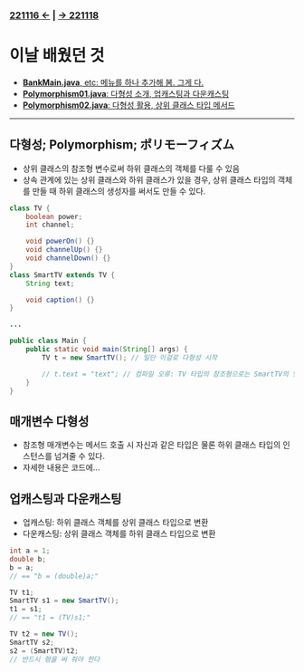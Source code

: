 ﻿### [221116 ←](/221011-221124_JAVA_BASICS/22-11/221116) | [→ 221118](/221011-221124_JAVA_BASICS/22-11/221118/)

# 이날 배웠던 것

- [**BankMain.java**, etc: 메뉴를 하나 추가해 봄. 그게 다.](/221011-221124_JAVA_BASICS/22-11/221117/javastudy/controller/BankMain.java)
- [**Polymorphism01.java**: 다형성 소개, 업캐스팅과 다운캐스팅](/221011-221124_JAVA_BASICS/22-11/221117/javastudy/controller/Polymorphism01.java)
- [**Polymorphism02.java**: 다형성 활용, 상위 클래스 타입 메서드](/221011-221124_JAVA_BASICS/22-11/221117/javastudy/controller/Polymorphism02.java)

---

## 다형성; Polymorphism; ポリモーフィズム

- 상위 클래스의 참조형 변수로써 하위 클래스의 객체를 다룰 수 있음
- 상속 관계에 있는 상위 클래스와 하위 클래스가 있을 경우, 상위 클래스 타입의 객체를 만들 때 하위 클래스의 생성자를 써서도 만들 수 있다.

```java
class TV {
    boolean power;
    int channel;

    void powerOn() {}
    void channelUp() {}
    void channelDown() {}
}
class SmartTV extends TV {
    String text;

    void caption() {}
}

...

public class Main {
    public static void main(String[] args) {
        TV t = new SmartTV(); // 일단 이걸로 다형성 시작

        // t.text = "text"; // 컴파일 오류: TV 타입의 참조형으로는 SmartTV의 멤버를 다룰 수 없음
    }
}
```

## 매개변수 다형성

- 참조형 매개변수는 메서드 호출 시 자신과 같은 타입은 물론 하위 클래스 타입의 인스턴스를 넘겨줄 수 있다.
- 자세한 내용은 코드에...

## 업캐스팅과 다운캐스팅

- 업캐스팅: 하위 클래스 객체를 상위 클래스 타입으로 변환
- 다운캐스팅: 상위 클래스 객체를 하위 클래스 타입으로 변환

```java
int a = 1;
double b;
b = a;
// == "b = (double)a;"

TV t1;
SmartTV s1 = new SmartTV();
t1 = s1;
// == "t1 = (TV)s1;" 

TV t2 = new TV();
SmartTV s2;
s2 = (SmartTV)t2;
// 반드시 형을 써 줘야 한다
```